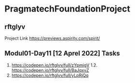 # PragmatechFoundationProject

## rftglyv

Project Link
https://previews.aspirity.com/spirit/

## Modul01-Day11 [12 Aprel 2022] Tasks

1. https://codepen.io/rftglyv/full/zYpmjgV
1.2. https://codepen.io/rftglyv/full/BaJqxvZ
2. https://codepen.io/rftglyv/full/yLpRjQq
